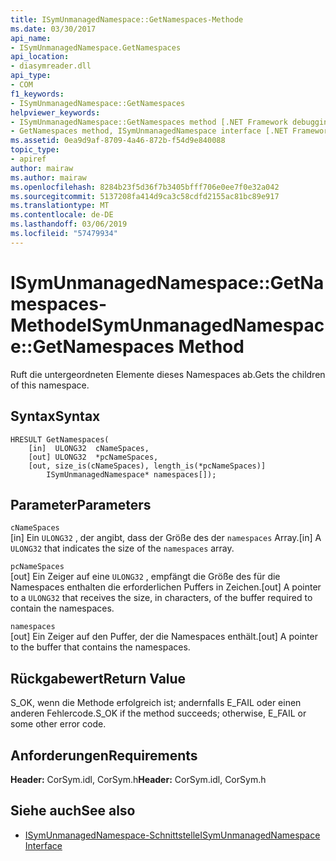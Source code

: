 ```yaml
---
title: ISymUnmanagedNamespace::GetNamespaces-Methode
ms.date: 03/30/2017
api_name:
- ISymUnmanagedNamespace.GetNamespaces
api_location:
- diasymreader.dll
api_type:
- COM
f1_keywords:
- ISymUnmanagedNamespace::GetNamespaces
helpviewer_keywords:
- ISymUnmanagedNamespace::GetNamespaces method [.NET Framework debugging]
- GetNamespaces method, ISymUnmanagedNamespace interface [.NET Framework debugging]
ms.assetid: 0ea9d9af-8709-4a46-872b-f54d9e840088
topic_type:
- apiref
author: mairaw
ms.author: mairaw
ms.openlocfilehash: 8284b23f5d36f7b3405bfff706e0ee7f0e32a042
ms.sourcegitcommit: 5137208fa414d9ca3c58cdfd2155ac81bc89e917
ms.translationtype: MT
ms.contentlocale: de-DE
ms.lasthandoff: 03/06/2019
ms.locfileid: "57479934"
---
```

# <a name="isymunmanagednamespacegetnamespaces-method"></a><span data-ttu-id="c8a28-102">ISymUnmanagedNamespace::GetNamespaces-Methode</span><span class="sxs-lookup"><span data-stu-id="c8a28-102">ISymUnmanagedNamespace::GetNamespaces Method</span></span>
<span data-ttu-id="c8a28-103">Ruft die untergeordneten Elemente dieses Namespaces ab.</span><span class="sxs-lookup"><span data-stu-id="c8a28-103">Gets the children of this namespace.</span></span>  
  
## <a name="syntax"></a><span data-ttu-id="c8a28-104">Syntax</span><span class="sxs-lookup"><span data-stu-id="c8a28-104">Syntax</span></span>  
  
```  
HRESULT GetNamespaces(  
    [in]  ULONG32  cNameSpaces,  
    [out] ULONG32  *pcNameSpaces,  
    [out, size_is(cNameSpaces), length_is(*pcNameSpaces)]  
        ISymUnmanagedNamespace* namespaces[]);  
```  
  
## <a name="parameters"></a><span data-ttu-id="c8a28-105">Parameter</span><span class="sxs-lookup"><span data-stu-id="c8a28-105">Parameters</span></span>  
 `cNameSpaces`  
 <span data-ttu-id="c8a28-106">[in] Ein `ULONG32` , der angibt, dass der Größe des der `namespaces` Array.</span><span class="sxs-lookup"><span data-stu-id="c8a28-106">[in] A `ULONG32` that indicates the size of the `namespaces` array.</span></span>  
  
 `pcNameSpaces`  
 <span data-ttu-id="c8a28-107">[out] Ein Zeiger auf eine `ULONG32` , empfängt die Größe des für die Namespaces enthalten die erforderlichen Puffers in Zeichen.</span><span class="sxs-lookup"><span data-stu-id="c8a28-107">[out] A pointer to a `ULONG32` that receives the size, in characters, of the buffer required to contain the namespaces.</span></span>  
  
 `namespaces`  
 <span data-ttu-id="c8a28-108">[out] Ein Zeiger auf den Puffer, der die Namespaces enthält.</span><span class="sxs-lookup"><span data-stu-id="c8a28-108">[out] A pointer to the buffer that contains the namespaces.</span></span>  
  
## <a name="return-value"></a><span data-ttu-id="c8a28-109">Rückgabewert</span><span class="sxs-lookup"><span data-stu-id="c8a28-109">Return Value</span></span>  
 <span data-ttu-id="c8a28-110">S_OK, wenn die Methode erfolgreich ist; andernfalls E_FAIL oder einen anderen Fehlercode.</span><span class="sxs-lookup"><span data-stu-id="c8a28-110">S_OK if the method succeeds; otherwise, E_FAIL or some other error code.</span></span>  
  
## <a name="requirements"></a><span data-ttu-id="c8a28-111">Anforderungen</span><span class="sxs-lookup"><span data-stu-id="c8a28-111">Requirements</span></span>  
 <span data-ttu-id="c8a28-112">**Header:** CorSym.idl, CorSym.h</span><span class="sxs-lookup"><span data-stu-id="c8a28-112">**Header:** CorSym.idl, CorSym.h</span></span>  
  
## <a name="see-also"></a><span data-ttu-id="c8a28-113">Siehe auch</span><span class="sxs-lookup"><span data-stu-id="c8a28-113">See also</span></span>
- [<span data-ttu-id="c8a28-114">ISymUnmanagedNamespace-Schnittstelle</span><span class="sxs-lookup"><span data-stu-id="c8a28-114">ISymUnmanagedNamespace Interface</span></span>](../../../../docs/framework/unmanaged-api/diagnostics/isymunmanagednamespace-interface.md)

